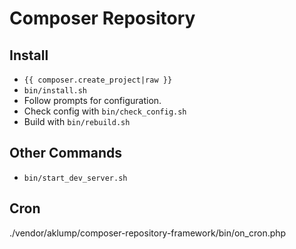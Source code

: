 <!--
id: readme
tags: ''
-->

# Composer Repository

## Install

* `{{ composer.create_project|raw }}`
* `bin/install.sh`
* Follow prompts for configuration.
* Check config with `bin/check_config.sh`
* Build with `bin/rebuild.sh`

## Other Commands

* `bin/start_dev_server.sh`

## Cron

./vendor/aklump/composer-repository-framework/bin/on_cron.php
